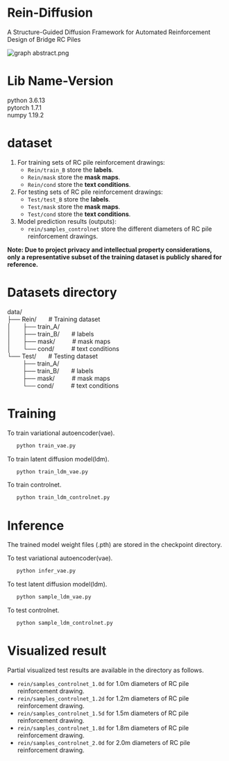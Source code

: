 # Rein-Diffusion
A Structure-Guided Diffusion Framework for Automated Reinforcement Design of Bridge RC Piles

![graph abstract.png](other/abstract.png)

# Lib Name-Version
python                    3.6.13  
pytorch                   1.7.1   
numpy                     1.19.2

# dataset
1. For training sets of RC pile reinforcement drawings: 
   - `Rein/train_B` store the **labels**.  
   - `Rein/mask` store the **mask maps**.  
   - `Rein/cond` store the **text conditions**.
2. For testing sets  of RC pile reinforcement drawings:   
   - `Test/test_B` store the **labels**.  
   - `Test/mask` store the **mask maps**.  
   - `Test/cond` store the **text conditions**.
3. Model prediction results (outputs):  
   - `rein/samples_controlnet` store the different diameters of RC pile reinforcement drawings.

**Note: Due to project privacy and intellectual property considerations, only a representative subset of the training dataset is publicly shared for reference.**

# Datasets directory
data/  
├── Rein/     &nbsp;&nbsp;&nbsp;&nbsp;&nbsp;&nbsp;# Training dataset   
│&nbsp;&nbsp;&nbsp;&nbsp;&nbsp;&nbsp;&nbsp;├── train_A/    &nbsp;&nbsp;&nbsp;&nbsp;&nbsp;&nbsp;  
│&nbsp;&nbsp;&nbsp;&nbsp;&nbsp;&nbsp;&nbsp;├── train_B/    &nbsp;&nbsp;&nbsp;&nbsp;&nbsp;&nbsp;# labels  
│&nbsp;&nbsp;&nbsp;&nbsp;&nbsp;&nbsp;&nbsp;├── mask/     &nbsp;&nbsp;&nbsp;&nbsp;&nbsp;&nbsp;&nbsp;&nbsp;&nbsp;# mask maps  
│&nbsp;&nbsp;&nbsp;&nbsp;&nbsp;&nbsp;&nbsp;└── cond/     &nbsp;&nbsp;&nbsp;&nbsp;&nbsp;&nbsp;&nbsp;&nbsp;&nbsp;# text conditions  
└── Test/     &nbsp;&nbsp;&nbsp;&nbsp;&nbsp;&nbsp;# Testing dataset  
&nbsp;&nbsp;&nbsp;&nbsp;&nbsp;&nbsp;&nbsp;&nbsp;&nbsp;├── train_A/    &nbsp;&nbsp;&nbsp;&nbsp;&nbsp;&nbsp;  
&nbsp;&nbsp;&nbsp;&nbsp;&nbsp;&nbsp;&nbsp;&nbsp;&nbsp;├── train_B/    &nbsp;&nbsp;&nbsp;&nbsp;&nbsp;&nbsp;# labels  
&nbsp;&nbsp;&nbsp;&nbsp;&nbsp;&nbsp;&nbsp;&nbsp;&nbsp;├── mask/     &nbsp;&nbsp;&nbsp;&nbsp;&nbsp;&nbsp;&nbsp;&nbsp;&nbsp;# mask maps  
&nbsp;&nbsp;&nbsp;&nbsp;&nbsp;&nbsp;&nbsp;&nbsp;&nbsp;└── cond/     &nbsp;&nbsp;&nbsp;&nbsp;&nbsp;&nbsp;&nbsp;&nbsp;&nbsp;# text conditions  


# Training
To train variational autoencoder(vae).
```bash
   python train_vae.py
```
To train latent diffusion model(ldm).
```bash
   python train_ldm_vae.py
```
To train controlnet.
```bash
   python train_ldm_controlnet.py
```
# Inference
The trained model weight files (.pth) are stored in the checkpoint directory.

To test variational autoencoder(vae).
```bash
   python infer_vae.py
```
To test latent diffusion model(ldm).
```bash
   python sample_ldm_vae.py
```
To test controlnet.
```bash
   python sample_ldm_controlnet.py
```

# Visualized result
Partial visualized test results are available in the directory as follows.
   - `rein/samples_controlnet_1.0d` for 1.0m diameters of RC pile reinforcement drawing.
   - `rein/samples_controlnet_1.2d` for 1.2m diameters of RC pile reinforcement drawing.
   - `rein/samples_controlnet_1.5d` for 1.5m diameters of RC pile reinforcement drawing.
   - `rein/samples_controlnet_1.8d` for 1.8m diameters of RC pile reinforcement drawing.
   - `rein/samples_controlnet_2.0d` for 2.0m diameters of RC pile reinforcement drawing.